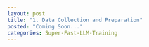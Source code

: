 ```yaml
---
layout: post
title: "1. Data Collection and Preparation"
posted: "Coming Soon..."
categories: Super-Fast-LLM-Training
---
```

